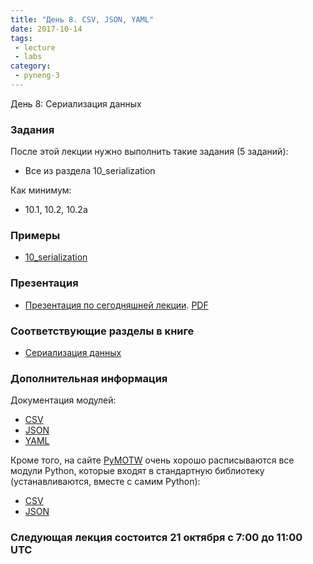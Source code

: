 ```yaml
---
title: "День 8. CSV, JSON, YAML"
date: 2017-10-14
tags:
 - lecture
 - labs
category:
 - pyneng-3
---
```


День 8: Сериализация данных

### Задания

После этой лекции нужно выполнить такие задания (5 заданий):

* Все из раздела 10_serialization

Как минимум:

* 10.1, 10.2, 10.2a


### Примеры

* [10_serialization](https://github.com/pyneng/pyneng-online-sep-oct-2017/tree/master/examples/10_serialization)

### Презентация

* [Презентация по сегодняшней лекции](https://gitpitch.com/natenka/pyneng-slides/py3-serialization). [PDF](https://github.com/pyneng/pyneng-online-sep-oct-2017/raw/master/presentations/10_serialization.pdf)


### Соответствующие разделы в книге

* [Сериализация данных](https://natenka.gitbooks.io/pyneng/content/book/17_serialization/)


### Дополнительная информация

Документация модулей:

* [CSV](https://docs.python.org/3/library/csv.html)
* [JSON](https://docs.python.org/3/library/json.html)
* [YAML](http://pyyaml.org/wiki/PyYAMLDocumentation)

Кроме того, на сайте [PyMOTW](https://pymotw.com/3/index.html) очень хорошо расписываются все модули Python, которые входят в стандартную библиотеку (устанавливаются, вместе с самим Python):

* [CSV](https://pymotw.com/3/csv/index.html)
* [JSON](https://pymotw.com/3/json/index.html)


### Следующая лекция состоится 21 октября с 7:00 до 11:00 UTC

